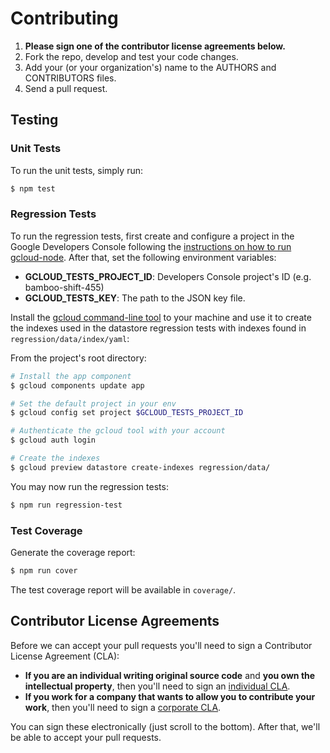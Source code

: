 # Contributing

1. **Please sign one of the contributor license agreements below.**
2. Fork the repo, develop and test your code changes.
3. Add your (or your organization's) name to the AUTHORS and CONTRIBUTORS files.
4. Send a pull request.

## Testing

### Unit Tests

To run the unit tests, simply run:

``` sh
$ npm test
```

### Regression Tests

To run the regression tests, first create and configure a project in the Google Developers Console following the [instructions on how to run gcloud-node][elsewhere]. After that, set the following environment variables:

- **GCLOUD_TESTS_PROJECT_ID**: Developers Console project's ID (e.g. bamboo-shift-455)
- **GCLOUD_TESTS_KEY**: The path to the JSON key file.

Install the [gcloud command-line tool][gcloudcli] to your machine and use it to create the indexes used in the datastore regression tests with indexes found in `regression/data/index/yaml`:

From the project's root directory:

``` sh
# Install the app component
$ gcloud components update app

# Set the default project in your env
$ gcloud config set project $GCLOUD_TESTS_PROJECT_ID

# Authenticate the gcloud tool with your account
$ gcloud auth login

# Create the indexes
$ gcloud preview datastore create-indexes regression/data/
```

You may now run the regression tests:

``` sh
$ npm run regression-test
```

### Test Coverage

Generate the coverage report:

``` sh
$ npm run cover
```

The test coverage report will be available in `coverage/`.

## Contributor License Agreements

Before we can accept your pull requests you'll need to sign a Contributor License Agreement (CLA):

- **If you are an individual writing original source code** and **you own the intellectual property**, then you'll need to sign an [individual CLA][indvcla].
- **If you work for a company that wants to allow you to contribute your work**, then you'll need to sign a [corporate CLA][corpcla].

You can sign these electronically (just scroll to the bottom). After that, we'll be able to accept your pull requests.

[elsewhere]: README.md#elsewhere
[gcloudcli]: https://developers.google.com/cloud/sdk/gcloud/
[indvcla]: https://developers.google.com/open-source/cla/individual
[corpcla]: https://developers.google.com/open-source/cla/corporate
